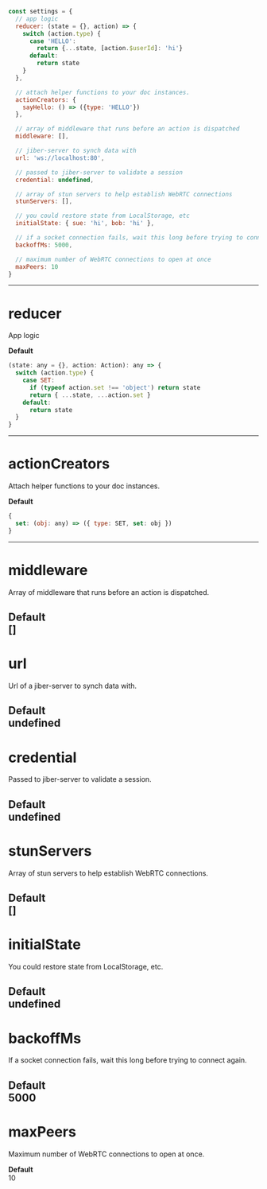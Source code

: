 ``` javascript
const settings = {
  // app logic
  reducer: (state = {}, action) => {
    switch (action.type) {
      case 'HELLO':
        return {...state, [action.$userId]: 'hi'}
      default:
        return state
    }
  },

  // attach helper functions to your doc instances.
  actionCreators: {
    sayHello: () => ({type: 'HELLO'})
  },

  // array of middleware that runs before an action is dispatched
  middleware: [],

  // jiber-server to synch data with
  url: 'ws://localhost:80',

  // passed to jiber-server to validate a session
  credential: undefined,

  // array of stun servers to help establish WebRTC connections
  stunServers: [],

  // you could restore state from LocalStorage, etc
  initialState: { sue: 'hi', bob: 'hi' },

  // if a socket connection fails, wait this long before trying to connect again  
  backoffMs: 5000,  

  // maximum number of WebRTC connections to open at once
  maxPeers: 10
}
```
--------------------------------------------------------------------------------


# reducer
App logic

__Default__  
``` javascript
(state: any = {}, action: Action): any => {
  switch (action.type) {
    case SET:
      if (typeof action.set !== 'object') return state
      return { ...state, ...action.set }
    default:
      return state
  }
}
```
--------------------------------------------------------------------------------


# actionCreators
Attach helper functions to your doc instances.

__Default__  
``` javascript
{
  set: (obj: any) => ({ type: SET, set: obj })
}
```
--------------------------------------------------------------------------------


# middleware
Array of middleware that runs before an action is dispatched.

__Default__  
[]
--------------------------------------------------------------------------------


# url
Url of a jiber-server to synch data with.

__Default__  
undefined
--------------------------------------------------------------------------------


# credential
Passed to jiber-server to validate a session.

__Default__  
undefined
--------------------------------------------------------------------------------


# stunServers
Array of stun servers to help establish WebRTC connections.

__Default__  
[]
--------------------------------------------------------------------------------


# initialState
You could restore state from LocalStorage, etc.

__Default__  
undefined
--------------------------------------------------------------------------------


# backoffMs
If a socket connection fails, wait this long before trying to connect again.

__Default__  
5000
--------------------------------------------------------------------------------


# maxPeers
Maximum number of WebRTC connections to open at once.

__Default__  
10
